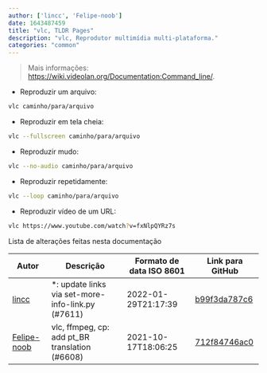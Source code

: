 ```yaml
---
author: ['lincc', 'Felipe-noob']
date: 1643487459
title: "vlc, TLDR Pages"
description: "vlc, Reprodutor multimídia multi-plataforma."
categories: "common"
---
```

> Mais informações: <https://wiki.videolan.org/Documentation:Command_line/>.

- Reproduzir um arquivo:

```bash
vlc caminho/para/arquivo
```

- Reproduzir em tela cheia:

```bash
vlc --fullscreen caminho/para/arquivo
```

- Reproduzir mudo:

```bash
vlc --no-audio caminho/para/arquivo
```

- Reproduzir repetidamente:

```bash
vlc --loop caminho/para/arquivo
```

- Reproduzir vídeo de um URL:

```bash
vlc https://www.youtube.com/watch?v=fxNlpQYRz7s
```
Lista de alterações feitas nesta documentação


Autor | Descrição | Formato de data ISO 8601 | Link para GitHub
------|-----|-----|-----
[lincc](mailto:46962923+blueskyson@users.noreply.github.com) | *: update links via set-more-info-link.py (#7611) | 2022-01-29T21:17:39 | [b99f3da787c6](https://github.com/tldr-pages/tldr/commit/b99f3da787c6f43a545b9cb5ebd8265b1367fbc4)
[Felipe-noob](mailto:80780954+Felipe-noob@users.noreply.github.com) | vlc, ffmpeg, cp: add pt_BR translation (#6608) | 2021-10-17T18:06:25 | [712f84746ac0](https://github.com/tldr-pages/tldr/commit/712f84746ac0ada957e050bc601404d16696b632)

